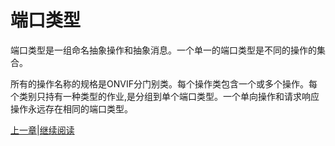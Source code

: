 # 端口类型

端口类型是一组命名抽象操作和抽象消息。一个单一的端口类型是不同的操作的集合。

所有的操作名称的规格是ONVIF分门别类。每个操作类包含一个或多个操作。每个类别只持有一种类型的作业,是分组到单个端口类型。一个单向操作和请求响应操作永远存在相同的端口类型。


[上一章](05.06.02.md)|[继续阅读](05.08.md)